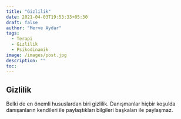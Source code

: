 ```yaml
---
title: "Gizlilik"
date: 2021-04-03T19:53:33+05:30
draft: false
author: "Merve Aydar"
tags:
  - Terapi
  - Gizlilik
  - Psikodinamik
image: /images/post.jpg
description: ""
toc: 
---
```



## Gizlilik

Belki de en önemli hususlardan biri gizlilik. Danışmanlar hiçbir koşulda danışanların kendileri ile paylaştıkları bilgileri başkaları ile paylaşmaz.  
